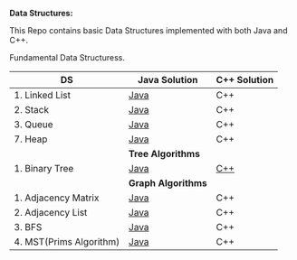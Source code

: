**Data Structures:**

This Repo contains basic Data Structures implemented with both Java and C++.

Fundamental Data Structuress.

|DS|Java Solution| C++ Solution|
|-----|-----|-----|
|1. Linked List| [Java](https://github.com/Shubhra22/DataStructure/blob/master/SinglyLinkedList/src/com/Shubhra/SinglyLinkedList.java) | C++ |
|2. Stack | [Java](https://github.com/Shubhra22/DataStructure/blob/master/StackLinkedList/src/com/Shubhra/Stack.java) | C++ |
|3. Queue| [Java](https://github.com/Shubhra22/DataStructure/blob/master/Queue(SinglyLinkedList)/src/com/Shubhra/Queue.java) | C++ |
|7. Heap| [Java](https://github.com/Shubhra22/DataStructure/blob/master/Heap/src/com/Shubhra/Main.java)| C++ |
|    |**Tree Algorithms**|     |
|1. Binary Tree| [Java](https://github.com/Shubhra22/DataStructure/tree/master/Tree/src/com/company)| [C++](https://github.com/Shubhra22/DataStructure/tree/master/C%2B%2B/Tree/BinaryTree) |
|    |**Graph Algorithms**|     |
|1. Adjacency Matrix| [Java](https://github.com/Shubhra22/DataStructure/blob/master/Graph/src/com/Shubhra/Graph.java)| C++ |
|2. Adjacency List| [Java](https://github.com/Shubhra22/DataStructure/blob/master/Graph/src/com/Shubhra/GraphList.java)| C++ |
|3. BFS| [Java](https://github.com/Shubhra22/DataStructure/blob/master/Graph/src/com/Shubhra/BFS.java)| C++ |
|4. MST(Prims Algorithm)| [Java](https://github.com/Shubhra22/DataStructure/blob/master/Graph/src/com/Shubhra/MST.java)| C++ |




